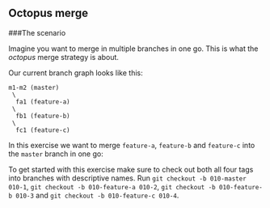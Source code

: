 ## Octopus merge

###The scenario

Imagine you want to merge in multiple branches in one go. This is what the *octopus* merge strategy is about. 

Our current branch graph looks like this:

    m1-m2 (master)
     \ 
      fa1 (feature-a)
     \ 
      fb1 (feature-b)
     \ 
      fc1 (feature-c)

In this exercise we want to merge `feature-a`, `feature-b` and `feature-c` into the `master` branch in one go:

To get started with this exercise make sure to check out both all four tags into branches with descriptive names. Run `git checkout -b 010-master 010-1`, `git checkout -b 010-feature-a 010-2`, `git checkout -b 010-feature-b 010-3` and `git checkout -b 010-feature-c 010-4`.